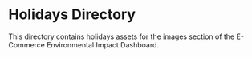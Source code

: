 # Holidays Directory

This directory contains holidays assets for the images section of the E-Commerce Environmental Impact Dashboard.
